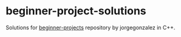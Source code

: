 # beginner-project-solutions
Solutions for [beginner-projects](https://github.com/jorgegonzalez/beginner-projects) repository by jorgegonzalez in C++.
